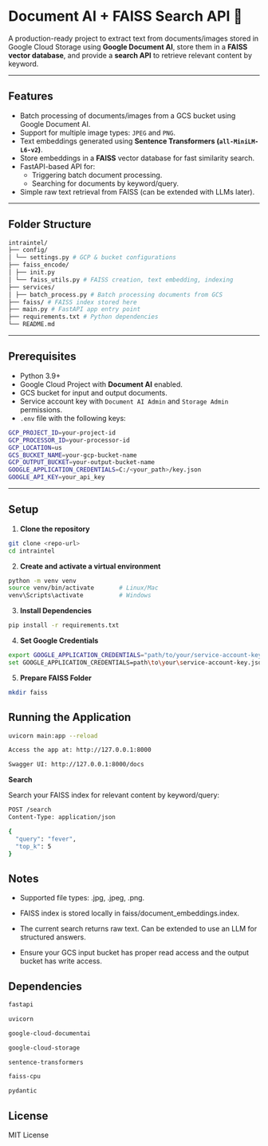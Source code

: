 # Document AI + FAISS Search API 🚀

A production-ready project to extract text from documents/images stored in Google Cloud Storage using **Google Document AI**, store them in a **FAISS vector database**, and provide a **search API** to retrieve relevant content by keyword.

---

## Features

- Batch processing of documents/images from a GCS bucket using Google Document AI.
- Support for multiple image types: `JPEG` and `PNG`.
- Text embeddings generated using **Sentence Transformers (`all-MiniLM-L6-v2`)**.
- Store embeddings in a **FAISS** vector database for fast similarity search.
- FastAPI-based API for:
  - Triggering batch document processing.
  - Searching for documents by keyword/query.
- Simple raw text retrieval from FAISS (can be extended with LLMs later).

---

## Folder Structure

```bash
intraintel/
├── config/
│ └── settings.py # GCP & bucket configurations
├── faiss_encode/
│ ├── init.py
│ └── faiss_utils.py # FAISS creation, text embedding, indexing
├── services/
│ ├── batch_process.py # Batch processing documents from GCS
├── faiss/ # FAISS index stored here
├── main.py # FastAPI app entry point
├── requirements.txt # Python dependencies
└── README.md
```


---

## Prerequisites

- Python 3.9+
- Google Cloud Project with **Document AI** enabled.
- GCS bucket for input and output documents.
- Service account key with `Document AI Admin` and `Storage Admin` permissions.
- `.env` file with the following keys:

```bash
GCP_PROJECT_ID=your-project-id
GCP_PROCESSOR_ID=your-processor-id
GCP_LOCATION=us
GCS_BUCKET_NAME=your-gcp-bucket-name
GCP_OUTPUT_BUCKET=your-output-bucket-name
GOOGLE_APPLICATION_CREDENTIALS=C:/<your_path>/key.json
GOOGLE_API_KEY=your_api_key
```


---

## Setup

1. **Clone the repository**

```bash
git clone <repo-url>
cd intraintel
```

2. **Create and activate a virtual environment**
```bash
python -m venv venv
source venv/bin/activate       # Linux/Mac
venv\Scripts\activate          # Windows
```

3. **Install Dependencies**
```bash
pip install -r requirements.txt
```

4. **Set Google Credentials**
```bash
export GOOGLE_APPLICATION_CREDENTIALS="path/to/your/service-account-key.json"  # Linux/Mac
set GOOGLE_APPLICATION_CREDENTIALS=path\to\your\service-account-key.json      # Windows
```

5. **Prepare FAISS Folder**
```bash
mkdir faiss
```

## Running the Application

```bash
uvicorn main:app --reload

Access the app at: http://127.0.0.1:8000

Swagger UI: http://127.0.0.1:8000/docs
```

**Search**

Search your FAISS index for relevant content by keyword/query:

```bash
POST /search
Content-Type: application/json

{
  "query": "fever",
  "top_k": 5
}
```

## Notes

- Supported file types: .jpg, .jpeg, .png.

- FAISS index is stored locally in faiss/document_embeddings.index.

- The current search returns raw text. Can be extended to use an LLM for structured answers.

- Ensure your GCS input bucket has proper read access and the output bucket has write access.

## Dependencies

```bash
fastapi

uvicorn

google-cloud-documentai

google-cloud-storage

sentence-transformers

faiss-cpu

pydantic
```

## License

MIT License


